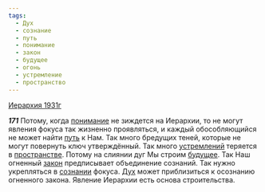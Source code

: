```yaml
---
tags:
  - Дух
  - сознание
  - путь
  - понимание
  - закон
  - будущее
  - огонь
  - устремление
  - пространство
---
```


[Иерархия 1931г](https://127.0.0.1:4002/agni/1931)

___171___
Потому, когда [понимание](../../../tags/#понимание) не зиждется на Иерархии, то не могут явления фокуса так жизненно проявляться, и каждый обособляющийся не может найти [путь](../../../tags/#путь) к Нам. Так много бредущих теней, которые не могут повернуть ключ утверждённый. Так много [устремлений](../../../tags/#устремление) теряется в [пространстве](../../../tags/#пространство). Потому на слиянии дуг Мы строим [будущее](../../../tags/#будущее). Так Наш огненный [закон](../../../tags/#закон) предписывает объединение сознаний. Так нужно укрепляться в [сознании](../../../tags/#сознание) фокуса. [Дух](../../../tags/#Дух) может приблизиться к осознанию огненного закона. Явление Иерархии есть основа строительства.   

